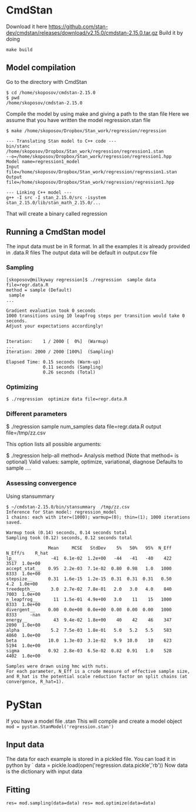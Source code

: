 # CmdStan

Download it here https://github.com/stan-dev/cmdstan/releases/download/v2.15.0/cmdstan-2.15.0.tar.gz
Build it by doing
```
make build
```


## Model compilation

Go to the directory with CmdStan
```
$ cd /home/skoposov/cmdstan-2.15.0
$ pwd
/home/skoposov/cmdstan-2.15.0
```

Compile the model by using make and giving a path to the stan file
Here we assume that you have written the model regression.stan file
```
$ make /home/skoposov/Dropbox/Stan_work/regression/regression

--- Translating Stan model to C++ code ---
bin/stanc  /home/skoposov/Dropbox/Stan_work/regression/regression1.stan
--o=/home/skoposov/Dropbox/Stan_work/regression/regression1.hpp
Model name=regression1_model
Input file=/home/skoposov/Dropbox/Stan_work/regression/regression1.stan
Output file=/home/skoposov/Dropbox/Stan_work/regression/regression1.hpp

--- Linking C++ model ---
g++ -I src -I stan_2.15.0/src -isystem stan_2.15.0/lib/stan_math_2.15.0/...
```
That will create a binary called regression

## Running a CmdStan model
The input data must be in R format. In all the examples it is already provided in .data.R files
The output data will be default in output.csv file

### Sampling

```
[skoposov@milkyway regression]$ ./regression  sample data file=regr.data.R
method = sample (Default)
 sample
...

Gradient evaluation took 0 seconds
1000 transitions using 10 leapfrog steps per transition would take 0 seconds.
Adjust your expectations accordingly!


Iteration:    1 / 2000 [  0%]  (Warmup)
...
Iteration: 2000 / 2000 [100%]  (Sampling)

Elapsed Time: 0.15 seconds (Warm-up)
              0.11 seconds (Sampling)
              0.26 seconds (Total)

```
### Optimizing
```
$ ./regression  optimize data file=regr.data.R
```
### Different parameters
$ ./regression  sample num_samples data file=regr.data.R output file=/tmp/zz.csv

This option lists all possible arguments: 

$ ./regression help-all 
  method=<list element>
    Analysis method (Note that method= is optional)
    Valid values: sample, optimize, variational, diagnose
    Defaults to sample
.... 


### Assessing convergence
Using stansummary
```
$ ~/cmdstan-2.15.0/bin/stansummary  /tmp/zz.csv
Inference for Stan model: regression_model
1 chains: each with iter=(1000); warmup=(0); thin=(1); 1000 iterations saved.

Warmup took (0.14) seconds, 0.14 seconds total
Sampling took (0.12) seconds, 0.12 seconds total

                Mean     MCSE   StdDev    5%   50%   95%  N_Eff  N_Eff/s    R_hat
lp__             -41  6.1e-02  1.2e+00   -44   -41   -40    422     3517  1.0e+00
accept_stat__   0.95  2.2e-03  7.1e-02  0.80  0.98   1.0   1000     8333  1.0e+00
stepsize__      0.31  1.6e-15  1.2e-15  0.31  0.31  0.31   0.50      4.2  1.0e+00
treedepth__      3.0  2.7e-02  7.8e-01   2.0   3.0   4.0    840     7003  1.0e+00
n_leapfrog__      11  1.5e-01  4.9e+00   3.0    11    15   1000     8333  1.0e+00
divergent__     0.00  0.0e+00  0.0e+00  0.00  0.00  0.00   1000     8333     -nan
energy__          43  9.4e-02  1.8e+00    40    42    46    347     2890  1.0e+00
alpha            5.2  7.5e-03  1.8e-01   5.0   5.2   5.5    583     4860  1.0e+00
beta            10.0  1.3e-03  3.1e-02   9.9  10.0    10    623     5194  1.0e+00
sigma           0.92  2.8e-03  6.5e-02  0.82  0.91   1.0    528     4402  1.0e+00

Samples were drawn using hmc with nuts.
For each parameter, N_Eff is a crude measure of effective sample size,
and R_hat is the potential scale reduction factor on split chains (at
convergence, R_hat=1).
```

# PyStan

If you have a model file .stan
This  will compile and create a model object
`
mod = pystan.StanModel('regression.stan')
`
## Input data
The data for each example is stored in a pickled file. You can load it in python
by
`
data = pickle.load(open('regression.data.pickle','rb'))
Now data is the dictionary with input data

## Fitting

`
res= mod.sampling(data=data)
res= mod.optimize(data=data)
`
